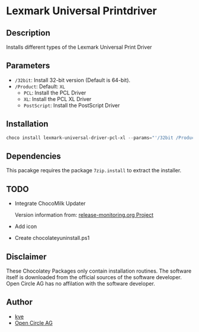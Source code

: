 # Lexmark Universal Printdriver 

## Description

Installs different types of the Lexmark Universal Print Driver 

## Parameters

- `/32bit`: Install 32-bit version (Default is 64-bit).
- `/Product`: Default: `XL`
    - `PCL`:          Install the PCL Driver
    - `XL`:           Install the PCL XL Driver
    - `PostScript`:   Install the PostScript Driver

## Installation

```ps1
choco install lexmark-universal-driver-pcl-xl --params="'/32bit /Product:PCL'"
```

## Dependencies

This pacakge requires the package `7zip.install` to extract the installer.

## TODO

- Integrate ChocoMilk Updater

    Version information from: [release-monitoring.org Project](https://release-monitoring.org/project/378130/)

- Add icon
- Create chocolateyuninstall.ps1


## Disclaimer

These Chocolatey Packages only contain installation routines. The software itself is downloaded from the official sources of the software developer. Open Circle AG has no affilation with the software developer.

## Author

- [kve](https://github.com/kve-occ)
- [Open Circle AG](https://www.open-circle.ch)
